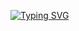 [![Typing SVG](https://readme-typing-svg.herokuapp.com?color=%2336BCF7&lines=Hello+my+name+Annie)](https://git.io/typing-svg)
